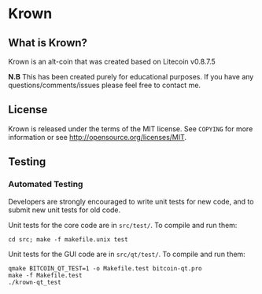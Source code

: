 Krown
================================

What is Krown?
----------------

Krown is an alt-coin that was created based on Litecoin v0.8.7.5

**N.B** 
This has been created purely for educational purposes. If you have any questions/comments/issues please feel free to contact me.

License
-------

Krown is released under the terms of the MIT license. See `COPYING` for more
information or see http://opensource.org/licenses/MIT.


Testing
-------


### Automated Testing

Developers are strongly encouraged to write unit tests for new code, and to
submit new unit tests for old code.

Unit tests for the core code are in `src/test/`. To compile and run them:

    cd src; make -f makefile.unix test

Unit tests for the GUI code are in `src/qt/test/`. To compile and run them:

    qmake BITCOIN_QT_TEST=1 -o Makefile.test bitcoin-qt.pro
    make -f Makefile.test
    ./krown-qt_test


